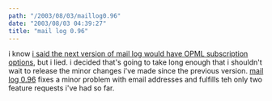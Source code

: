 ```yaml
---
path: "/2003/08/03/maillog0.96" 
date: "2003/08/03 04:39:27" 
title: "mail log 0.96" 
---
```

<p>i know <a href="http://weblog.randomchaos.com/index.php?date=2003-07-26&amp;title=ten+random+feeds">i said the next version of mail log would have OPML subscription options</a>, but i lied. i decided that's going to take long enough that i shouldn't wait to release the minor changes i've made since the previous version. <a href="http://www.randomchaos.com/software/maillog/">mail log 0.96</a> fixes a minor problem with email addresses and fulfills teh only two feature requests i've had so far.</p>